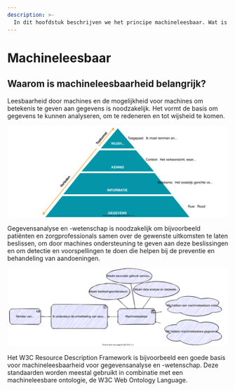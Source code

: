 ```yaml
---
description: >-
  In dit hoofdstuk beschrijven we het principe machineleesbaar. Wat is de motivatie voor machineleesbaarheid?
---
```


# Machineleesbaar

## Waarom is machineleesbaarheid belangrijk?

Leesbaarheid door machines en de mogelijkheid voor machines om betekenis te geven aan gegevens is noodzakelijk. Het vormt de basis om gegevens te kunnen analyseren, om te redeneren en tot wijsheid te komen.

![De driehoek van gegevens naar wijsheid](../.gitbook/assets/motivation/wisdom.svg)

Gegevensanalyse en -wetenschap is noodzakelijk om bijvoorbeeld patiënten en zorgprofessionals samen over de gewenste uitkomsten te laten beslissen, om door machines ondersteuning te geven aan deze beslissingen en om detectie en voorspellingen te doen die helpen bij de preventie en behandeling van aandoeningen.

![De motivatie voor machineleesbaar](../.gitbook/assets/motivation/machinereadability.svg)

Het W3C Resource Description Framework is bijvoorbeeld een goede basis voor machineleesbaarheid voor gegevensanalyse en -wetenschap. Deze standaarden worden meestal gebruikt in combinatie met een machineleesbare ontologie, de W3C Web Ontology Language.
